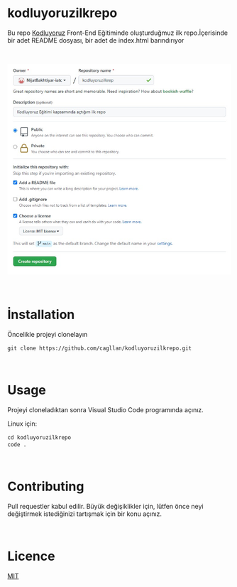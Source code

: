 # kodluyoruzilkrepo

Bu repo [Kodluyoruz](https://www.kodluyoruz.org/) Front-End Eğitiminde oluşturduğmuz ilk repo.İçerisinde bir adet README dosyası, bir adet de index.html barındırıyor

<p>&nbsp;</p>

![github](github.jpeg)

<p>&nbsp;</p>

# İnstallation

Öncelikle projeyi clonelayın

```
git clone https://github.com/cagllan/kodluyoruzilkrepo.git
```

<p>&nbsp;</p>

# Usage

Projeyi cloneladıktan sonra Visual Studio Code programında açınız.

Linux için:

```
cd kodluyoruzilkrepo
code .
```

<p>&nbsp;</p>

# Contributing

Pull requestler kabul edilir. Büyük değişiklikler için, lütfen önce neyi değiştirmek istediğinizi tartışmak için bir konu açınız.

<p>&nbsp;</p>

# Licence

[MIT](https://choosealicense.com/licenses/mit/)
